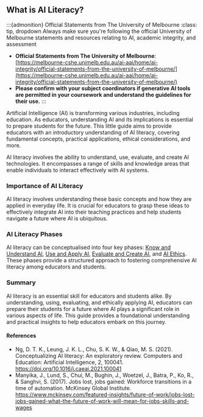 ## What is AI Literacy?

:::{admonition} Official Statements from The University of Melbourne
:class: tip, dropdown
Always make sure you're following the official University of Melbourne statements and resources relating to AI, academic integrity, and assessment
- **Official Statements from The University of Melbourne**: [https://melbourne-cshe.unimelb.edu.au/ai-aai/home/ai-integrity/official-statements-from-the-university-of-melbourne/](https://melbourne-cshe.unimelb.edu.au/ai-aai/home/ai-integrity/official-statements-from-the-university-of-melbourne/)
- **Please confirm with your subject coordinators if generative AI tools are permitted in your coursework and understand the guidelines for their use.**
:::


Artificial Intelligence (AI) is transforming various industries, including education. As educators, understanding AI and its implications is essential to prepare students for the future. This little guide aims to provide educators with an introductory understanding of AI literacy, covering fundamental concepts, practical applications, ethical considerations, and more.

AI literacy involves the ability to understand, use, evaluate, and create AI technologies. It encompasses a range of skills and knowledge areas that enable individuals to interact effectively with AI systems. 

### Importance of AI Literacy

AI literacy involves understanding these basic concepts and how they are applied in everyday life. It is crucial for educators to grasp these ideas to effectively integrate AI into their teaching practices and help students navigate a future where AI is ubiquitous.

### AI Literacy Phases

AI literacy can be conceptualised into four key phases: [Know and Understand AI](knowai.md), [Use and Apply AI](useai.md), [Evaluate and Create AI](evaluateai.md), and [AI Ethics](ethicsai.md). These phases provide a structured approach to fostering comprehensive AI literacy among educators and students.


### Summary

AI literacy is an essential skill for educators and students alike. By understanding, using, evaluating, and ethically applying AI, educators can prepare their students for a future where AI plays a significant role in various aspects of life. This guide provides a foundational understanding and practical insights to help educators embark on this journey.

#### References

- Ng, D. T. K., Leung, J. K. L., Chu, S. K. W., & Qiao, M. S. (2021). Conceptualizing AI literacy: An exploratory review. Computers and Education: Artificial Intelligence, 2, 100041. https://doi.org/10.1016/j.caeai.2021.100041
- Manyika, J., Lund, S., Chui, M., Bughin, J., Woetzel, J., Batra, P., Ko, R., & Sanghvi, S. (2017). Jobs lost, jobs gained: Workforce transitions in a time of automation. McKinsey Global Institute. https://www.mckinsey.com/featured-insights/future-of-work/jobs-lost-jobs-gained-what-the-future-of-work-will-mean-for-jobs-skills-and-wages


